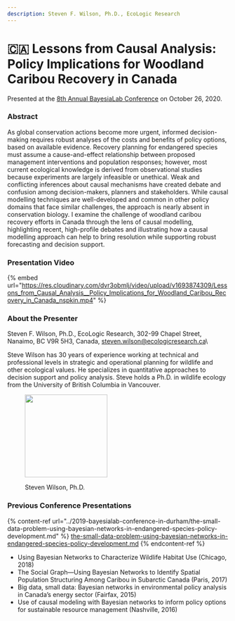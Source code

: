 ```yaml
---
description: Steven F. Wilson, Ph.D., EcoLogic Research
---
```


# 🇨🇦 Lessons from Causal Analysis: Policy Implications for Woodland Caribou Recovery in Canada

Presented at the [8th Annual BayesiaLab Conference](./) on October 26, 2020.

### Abstract&#x20;

As global conservation actions become more urgent, informed decision-making requires robust analyses of the costs and benefits of policy options, based on available evidence. Recovery planning for endangered species must assume a cause-and-effect relationship between proposed management interventions and population responses; however, most current ecological knowledge is derived from observational studies because experiments are largely infeasible or unethical. Weak and conflicting inferences about causal mechanisms have created debate and confusion among decision-makers, planners and stakeholders. While causal modelling techniques are well-developed and common in other policy domains that face similar challenges, the approach is nearly absent in conservation biology. I examine the challenge of woodland caribou recovery efforts in Canada through the lens of causal modelling, highlighting recent, high-profile debates and illustrating how a causal modelling approach can help to bring resolution while supporting robust forecasting and decision support.

### Presentation Video

{% embed url="https://res.cloudinary.com/dvr3obmlj/video/upload/v1693874309/Lessons_from_Causal_Analysis__Policy_Implications_for_Woodland_Caribou_Recovery_in_Canada_nspkin.mp4" %}

### About the Presenter&#x20;

Steven F. Wilson, Ph.D., EcoLogic Research, 302-99 Chapel Street, Nanaimo, BC V9R 5H3, Canada, [steven.wilson@ecologicresearch.ca](mailto:steven.wilson@ecologicresearch.ca)\


Steve Wilson has 30 years of experience working at technical and professional levels in strategic and operational planning for wildlife and other ecological values. He specializes in quantitative approaches to decision support and policy analysis. Steve holds a Ph.D. in wildlife ecology from the University of British Columbia in Vancouver.

<figure><img src="https://bayesia.clickhelp.co/resources/Storage/bayesialab-knowledge-hub/2020_Conference/Conference-Presentations/Steve-Wilson/Steve-Wilson.jpg" alt="" width="188"><figcaption><p>Steven Wilson, Ph.D.</p></figcaption></figure>

### Previous Conference Presentations&#x20;

{% content-ref url="../2019-bayesialab-conference-in-durham/the-small-data-problem-using-bayesian-networks-in-endangered-species-policy-development.md" %}
[the-small-data-problem-using-bayesian-networks-in-endangered-species-policy-development.md](../2019-bayesialab-conference-in-durham/the-small-data-problem-using-bayesian-networks-in-endangered-species-policy-development.md)
{% endcontent-ref %}

* Using Bayesian Networks to Characterize Wildlife Habitat Use (Chicago, 2018)
* The Social Graph—Using Bayesian Networks to Identify Spatial Population Structuring Among Caribou in Subarctic Canada (Paris, 2017)
* Big data, small data: Bayesian networks in environmental policy analysis in Canada’s energy sector (Fairfax, 2015)
* Use of causal modeling with Bayesian networks to inform policy options for sustainable resource management (Nashville, 2016)
